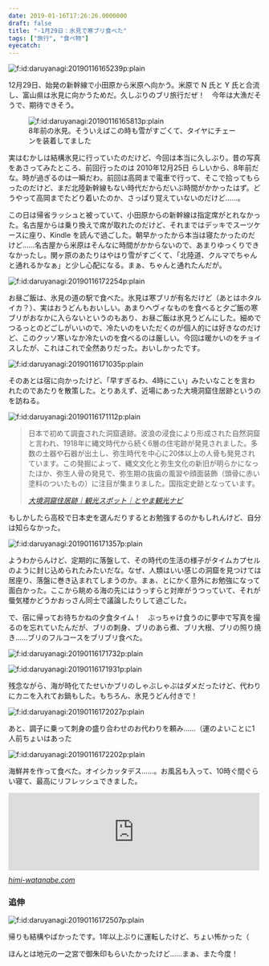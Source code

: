 ```yaml
---
date: 2019-01-16T17:26:26.0000000
draft: false
title: "-1月29日：氷見で寒ブリ食べた"
tags: ["旅行", "食べ物"]
eyecatch: 
---
```

<p><span itemscope itemtype="http://schema.org/Photograph"><img src="20190116165239.png" alt="f:id:daruyanagi:20190116165239p:plain" title="f:id:daruyanagi:20190116165239p:plain" class="hatena-fotolife" itemprop="image"></span></p><p>12月29日、始発の新幹線で小田原から米原へ向かう。米原で N 氏と Y 氏と合流し、富山県は氷見に向かうためだ。久しぶりのブリ旅行だぜ！　今年は大漁だそうで、期待できそう。</p><p><figure class="figure-image figure-image-fotolife" title="8年前の氷見。そういえばこの時も雪がすごくて、タイヤにチェーンを装着してました"><span itemscope itemtype="http://schema.org/Photograph"><img src="20190116165813.png" alt="f:id:daruyanagi:20190116165813p:plain" title="f:id:daruyanagi:20190116165813p:plain" class="hatena-fotolife" itemprop="image"></span><figcaption>8年前の氷見。そういえばこの時も雪がすごくて、タイヤにチェーンを装着してました</figcaption></figure></p><p>実はむかしは結構氷見に行っていたのだけど、今回は本当に久しぶり。昔の写真をあさってみたところ、前回行ったのは 2010年12月25日 らしいから、8年前だな。時が過ぎるのは一瞬だわ。前回は高岡まで電車で行って、そこで拾ってもらったのだけど、まだ北陸新幹線もない時代だからだいぶ時間がかかったはず。どうやって高岡までたどり着いたのか、さっぱり覚えていないのだけど……。</p><p>この日は帰省ラッシュと被っていて、小田原からの新幹線は指定席がとれなかった。名古屋からは乗り換えで席が取れたのだけど、それまではデッキでスーツケースに座り、Kindle を読んで過ごした。朝早かったから本当は寝たかったのだけど……名古屋から米原はそんなに時間がかからないので、あまりゆっくりできなかったし。関ヶ原のあたりはやはり雪がすごくて、「北陸道、クルマでちゃんと通れるかなぁ」と少し心配になる。まぁ、ちゃんと通れたんだが。</p><p><span itemscope itemtype="http://schema.org/Photograph"><img src="20190116172254.png" alt="f:id:daruyanagi:20190116172254p:plain" title="f:id:daruyanagi:20190116172254p:plain" class="hatena-fotolife" itemprop="image"></span></p><p>お昼ご飯は、氷見の道の駅で食べた。氷見は寒ブリが有名だけど（あとはホタルイカ？）、実はおうどんもおいしい。あまりヘヴィなものを食べると夕ご飯の寒ブリがおなかに入らないというのもあり、お昼ご飯は氷見うどんにした。細めでつるっとのどごしがいいので、冷たいのをいただくのが個人的には好きなのだけど、このクッソ寒いなか冷たいのを食べるのは厳しい。今回は暖かいのをチョイスしたが、これはこれで全然ありだった。おいしかったです。</p><p><span itemscope itemtype="http://schema.org/Photograph"><img src="20190116171035.png" alt="f:id:daruyanagi:20190116171035p:plain" title="f:id:daruyanagi:20190116171035p:plain" class="hatena-fotolife" itemprop="image"></span></p><p>そのあとは宿に向かったけど、「早すぎるわ、4時にこい」みたいなことを言われたのであたりを散策した。とりあえず、近場にあった大境洞窟住居跡というのを訪ねる。</p><p><span itemscope itemtype="http://schema.org/Photograph"><img src="20190116171112.png" alt="f:id:daruyanagi:20190116171112p:plain" title="f:id:daruyanagi:20190116171112p:plain" class="hatena-fotolife" itemprop="image"></span><br />
</p>

<blockquote cite="https://www.info-toyama.com/spot/21036/">
<p>日本で初めて調査された洞窟遺跡。波浪の浸食により形成された自然洞窟と言われ、1918年に縄文時代から続く6層の住宅跡が発見されました。多数の土器や石器が出土し、弥生時代を中心に20体以上の人骨も発見されています。この発掘によって、縄文文化と弥生文化の新旧が明らかになったほか、弥生人骨の発見で、弥生期の抜歯の風習や顔面装飾（頭骨に赤い塗料のついたもの）に注目が集まりました。国指定史跡となっています。</p>

<cite><a href="https://www.info-toyama.com/spot/21036/">&#x5927;&#x5883;&#x6D1E;&#x7A9F;&#x4F4F;&#x5C45;&#x8DE1;&#xFF5C;&#x89B3;&#x5149;&#x30B9;&#x30DD;&#x30C3;&#x30C8;&#xFF5C;&#x3068;&#x3084;&#x307E;&#x89B3;&#x5149;&#x30CA;&#x30D3;</a></cite>
</blockquote>
<p>もしかしたら高校で日本史を選んだりするとお勉強するのかもしれんけど、自分は知らなかった。</p><p><span itemscope itemtype="http://schema.org/Photograph"><img src="20190116171357.png" alt="f:id:daruyanagi:20190116171357p:plain" title="f:id:daruyanagi:20190116171357p:plain" class="hatena-fotolife" itemprop="image"></span></p><p>ようわからんけど、定期的に落盤して、その時代の生活の様子がタイムカプセルのように封じ込められたみたいだな。なぜ、人類はいい感じの洞窟を見つけては居座り、落盤に巻き込まれてしまうのか。まぁ、とにかく意外にお勉強になって面白かった。ここから眺める海の先にはうっすらと対岸がうつっていて、それが蜃気楼かどうかおっさん同士で議論したりして過ごした。</p><p>で、宿に帰ってお待ちかねの夕食タイム！　ぶっちゃけ食うのに夢中で写真を撮るのを忘れていたんだが、ブリの刺身、ブリのあら煮、ブリ大根、ブリの照り焼き...…ブリのフルコースをブリブリ食べた。</p><p><span itemscope itemtype="http://schema.org/Photograph"><img src="20190116171732.png" alt="f:id:daruyanagi:20190116171732p:plain" title="f:id:daruyanagi:20190116171732p:plain" class="hatena-fotolife" itemprop="image"></span></p><p><span itemscope itemtype="http://schema.org/Photograph"><img src="20190116171931.png" alt="f:id:daruyanagi:20190116171931p:plain" title="f:id:daruyanagi:20190116171931p:plain" class="hatena-fotolife" itemprop="image"></span></p><p>残念ながら、海が時化てたせいかブリのしゃぶしゃぶはダメだったけど、代わりにカニを入れてお鍋もした。もちろん、氷見うどん付きで！</p><p><span itemscope itemtype="http://schema.org/Photograph"><img src="20190116172027.png" alt="f:id:daruyanagi:20190116172027p:plain" title="f:id:daruyanagi:20190116172027p:plain" class="hatena-fotolife" itemprop="image"></span></p><p>あと、調子に乗って刺身の盛り合わせのお代わりを頼み……（運のよいことに1人前ちょいはあった</p><p><span itemscope itemtype="http://schema.org/Photograph"><img src="20190116172202.png" alt="f:id:daruyanagi:20190116172202p:plain" title="f:id:daruyanagi:20190116172202p:plain" class="hatena-fotolife" itemprop="image"></span></p><p>海鮮丼を作って食べた。オイシカッタデス...…。お風呂も入って、10時ぐ間ぐらい寝て、最高にリフレッシュできました。</p><p><iframe src="https://hatenablog-parts.com/embed?url=https%3A%2F%2Fhimi-watanabe.com%2F" title="氷見民宿わたなべ | 氷見　民宿わたなべ" class="embed-card embed-webcard" scrolling="no" frameborder="0" style="display: block; width: 100%; height: 155px; max-width: 500px; margin: 10px 0px;"></iframe><cite class="hatena-citation"><a href="https://himi-watanabe.com/">himi-watanabe.com</a></cite><br />
</p>

<div class="section">
<h3>追伸</h3>
<p><span itemscope itemtype="http://schema.org/Photograph"><img src="20190116172507.png" alt="f:id:daruyanagi:20190116172507p:plain" title="f:id:daruyanagi:20190116172507p:plain" class="hatena-fotolife" itemprop="image"></span></p><p>帰りも結構やばかったです。1年以上ぶりに運転したけど、ちょい怖かった（</p><p>ほんとは地元の一之宮で御朱印もらいたかったけど……まぁ、また今度！</p>

</div>